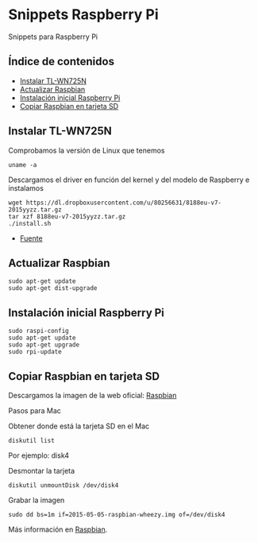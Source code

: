 # Snippets Raspberry Pi

Snippets para Raspberry Pi

## Índice de contenidos

- [Instalar TL-WN725N](#Instalar-TL-WN725N)
- [Actualizar Raspbian](#Actualizar-Raspbian)
- [Instalación inicial Raspberry Pi](#Instalación-inicial-Raspberry-Pi)
- [Copiar Raspbian en tarjeta SD](#Copiar-Raspbian-en-tarjeta-SD)

## Instalar TL-WN725N

Comprobamos la versión de Linux que tenemos

```
uname -a
```

Descargamos el driver en función del kernel y del modelo de Raspberry e instalamos

```
wget https://dl.dropboxusercontent.com/u/80256631/8188eu-v7-2015yyzz.tar.gz
tar xzf 8188eu-v7-2015yyzz.tar.gz
./install.sh
```

- [Fuente](https://www.raspberrypi.org/forums/viewtopic.php?f=28&t=62371&sid=9c28d58b85d7b359237267349221bdfa)

## Actualizar Raspbian

```
sudo apt-get update
sudo apt-get dist-upgrade
```

## Instalación inicial Raspberry Pi

```
sudo raspi-config
sudo apt-get update
sudo apt-get upgrade
sudo rpi-update
```

## Copiar Raspbian en tarjeta SD

Descargamos la imagen de la web oficial: [Raspbian](https://www.raspberrypi.org/downloads/)

Pasos para Mac

Obtener donde está la tarjeta SD en el Mac

```
diskutil list
```

Por ejemplo: disk4

Desmontar la tarjeta

```
diskutil unmountDisk /dev/disk4
```

Grabar la imagen

```
sudo dd bs=1m if=2015-05-05-raspbian-wheezy.img of=/dev/disk4
```

Más información en [Raspbian](https://www.raspberrypi.org/documentation/installation/installing-images/mac.md).
